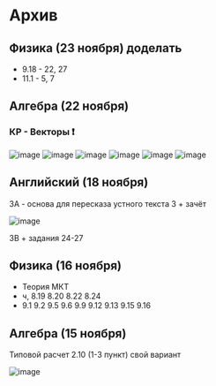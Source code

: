 # Архив
## Физика (23 ноября) доделать
- 9.18 - 22, 27
- 11.1 - 5, 7

## Алгебра (22 ноября)
### КР - Векторы ❗
![image](https://user-images.githubusercontent.com/70198995/201990644-647033aa-323f-4a69-9145-c1da577a858d.png)
![image](https://user-images.githubusercontent.com/70198995/201990269-ff450ba7-67b0-4079-adef-d5cf9526aaf1.png)
![image](https://user-images.githubusercontent.com/70198995/201985031-a1d7b8f5-a876-4c28-a3f1-7417cb87ab42.png)
![image](https://user-images.githubusercontent.com/70198995/203116305-6712f57b-0e51-46c9-8fb1-2383ad9993ca.png)
![image](https://user-images.githubusercontent.com/70198995/201985141-cb0e5fb9-99a4-4a75-bf60-971231bf9651.png)
![image](https://user-images.githubusercontent.com/70198995/201989191-266b184b-5ff1-4124-8b7a-10dd24917921.png)

## Английский (18 ноября)
3A - основа для пересказа устного текста 3 + зачёт 

![image](https://user-images.githubusercontent.com/70198995/202494429-2e9517bf-b467-4582-a637-c988f8e4bde6.png)

3B + задания 24-27

## Физика (16 ноября)
- Теория МКТ 
- ч, 8.19 8.20 8.22 8.24
- 9.1 9.2 9.5 9.6 9.9 9.12 9.13 9.15 9.16
 
## Алгебра (15 ноября)
Типовой расчет 2.10 (1-3 пункт) свой вариант

![image](https://user-images.githubusercontent.com/70198995/201988098-697c6e0a-bc6a-444e-8681-9e4873f21382.png)
